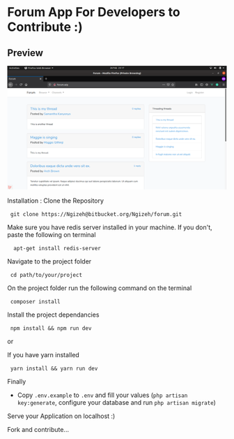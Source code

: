 # Forum App For Developers to Contribute :)

## Preview

![](/public/images/Preview.png)


Installation : Clone the Repository

```
 git clone https://Ngizeh@bitbucket.org/Ngizeh/forum.git
```

Make sure you have redis server installed in your machine. If you don't, paste the following on terminal

```
  apt-get install redis-server
```

Navigate to the project folder

```
 cd path/to/your/project   
```

On the project folder run the following command on the terminal

```
 composer install
```

Install the project dependancies

 
```
 npm install && npm run dev
```

 or 

 If you have yarn installed

```
 yarn install && yarn run dev
```

Finally

- Copy `.env.example` to `.env` and fill your values 
(`php artisan key:generate`, configure your database and run `php artisan migrate`)

Serve your Application on localhost :)

Fork and contribute...
